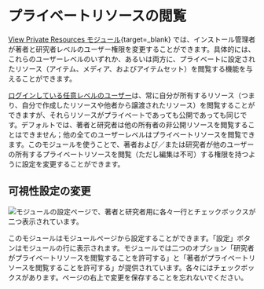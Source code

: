 # プライベートリソースの閲覧

[View Private Resources モジュール](https://omeka.org/s/modules/ViewPrivateResources){target=_blank} では、インストール管理者が著者と研究者レベルのユーザー権限を変更することができます。具体的には、これらのユーザーレベルのいずれか、あるいは両方に、プライベートに設定されたリソース（アイテム、メディア、およびアイテムセット）を閲覧する機能を与えることができます。

[ログインしている任意レベルのユーザー](../admin/users.md#roles-and-permissions)は、常に自分が所有するリソース（つまり、自分で作成したリソースや他者から譲渡されたリソース）を閲覧することができますが、それらリソースがプライベートであっても公開であっても同じです。デフォルトでは、著者と研究者は他の所有者の非公開リソースを閲覧することはできません；他の全てのユーザーレベルはプライベートリソースを閲覧できます。このモジュールを使うことで、著者および／または研究者が他のユーザーの所有するプライベートリソースを閲覧（ただし編集は不可）する権限を持つように設定を変更することができます。

## 可視性設定の変更

![モジュールの設定ページで、著者と研究者用に各々一行とチェックボックスが二つ表示されています。](modulesfiles/viewprivateresources.png)

このモジュールはモジュールページから設定することができます。「設定」ボタンはモジュールの行に表示されます。モジュールでは二つのオプション「研究者がプライベートリソースを閲覧することを許可する」と「著者がプライベートリソースを閲覧することを許可する」が提供されています。各々にはチェックボックスがあります。ページの右上で変更を保存することを忘れないでください。